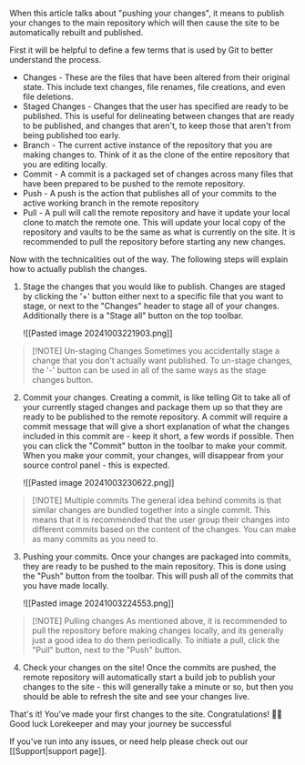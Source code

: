 When this article talks about "pushing your changes", it means to publish your changes to the main repository which will then cause the site to be automatically rebuilt and published.

First it will be helpful to define a few terms that is used by Git to better understand the process.
- Changes - These are the files that have been altered from their original state. This include text changes, file renames, file creations, and even file deletions.
- Staged Changes - Changes that the user has specified are ready to be published. This is useful for delineating between changes that are ready to be published, and changes that aren't, to keep those that aren't from being published too early.
- Branch - The current active instance of the repository that you are making changes to. Think of it as the clone of the entire repository that you are editing locally.
- Commit - A commit is a packaged set of changes across many files that have been prepared to be pushed to the remote repository.
- Push - A push is the action that publishes all of your commits to the active working branch in the remote repository
- Pull - A pull will call the remote repository and have it update your local clone to match the remote one. This will update your local copy of the repository and vaults to be the same as what is currently on the site. It is recommended to pull the repository before starting any new changes.

Now with the technicalities out of the way. The following steps will explain how to actually publish the changes.

1. Stage the changes that you would like to publish. Changes are staged by clicking the '+' button either next to a specific file that you want to stage, or next to the "Changes" header to stage all of your changes. Additionally there is a "Stage all" button on the top toolbar.

	![[Pasted image 20241003221903.png]]
		
> [!NOTE] Un-staging Changes
> Sometimes you accidentally stage a change that you don't actually want published. To un-stage changes, the '-' button can be used in all of the same ways as the stage changes button. 

2. Commit your changes. Creating a commit, is like telling Git to take all of your currently staged changes and package them up so that they are ready to be published to the remote repository. A commit will require a commit message that will give a short explanation of what the changes included in this commit are - keep it short, a few words if possible. Then you can click the "Commit" button in the toolbar to make your commit. When you make your commit, your changes, will disappear from your source control panel - this is expected.

	![[Pasted image 20241003230622.png]]

> [!NOTE] Multiple commits
> The general idea behind commits is that similar changes are bundled together into a single commit. This means that it is recommended that the user group their changes into different commits based on the content of the changes. You can make as many commits as you need to.

3. Pushing your commits. Once your changes are packaged into commits, they are ready to be pushed to the main repository. This is done using the "Push" button from the toolbar. This will push all of the commits that you have made locally. 

	 ![[Pasted image 20241003224553.png]]

> [!NOTE] Pulling changes
> As mentioned above, it is recommended to pull the repository before making changes locally, and its generally just a good idea to do them periodically. To initiate a pull, click the "Pull" button, next to the "Push" button. 

4. Check your changes on the site! Once the commits are pushed, the remote repository will automatically start a build job to publish your changes to the site - this will generally take a minute or so, but then you should be able to refresh the site and see your changes live.

That's it! You've made your first changes to the site. Congratulations! 🎉🎉
Good luck Lorekeeper and may your journey be successful

If you've run into any issues, or need help please check out our [[Support|support page]].